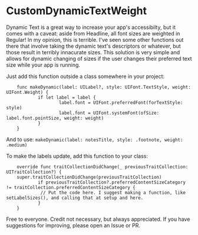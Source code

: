 # CustomDynamicTextWeight
Dynamic Text is a great way to increase your app's accessibilty, but it comes with a caveat: aside from Headline, all font sizes are weighted in Regular! In my opinion, this is terrible. I've seen some other functions out there that involve taking the dynamic text's descriptors or whatever, but those result in terribly innacurate sizes. This solution is very simple and allows for dynamic changing of sizes if the user changes their preferred text size while your app is running.

Just add this function outside a class somewhere in your project:

        func makeDynamic(label: UILabel?, style: UIFont.TextStyle, weight: UIFont.Weight) {
                if let label = label {
                        label.font = UIFont.preferredFont(forTextStyle: style)
                        label.font = UIFont.systemFont(ofSize: label.font.pointSize, weight: weight)
                }
        }

And to use: `makeDynamic(label: notesTitle, style: .footnote, weight: .medium)`

To make the labels update, add this function to your class: 

        override func traitCollectionDidChange(_ previousTraitCollection: UITraitCollection?) {
        super.traitCollectionDidChange(previousTraitCollection)
                if previousTraitCollection?.preferredContentSizeCategory != traitCollection.preferredContentSizeCategory {
                 // Put the code here. I suggest making a function, like setLabelSizes(), and calling that at setup and here.
                }
        }

Free to everyone. Credit not necessary, but always appreciated. If you have suggestions for improving, please open an Issue or PR.
